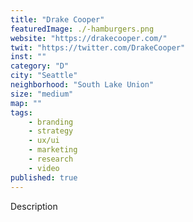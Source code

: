 ```yaml
---
title: "Drake Cooper"
featuredImage: ./-hamburgers.png
website: "https://drakecooper.com/"
twit: "https://twitter.com/DrakeCooper"
inst: ""
category: "D"
city: "Seattle"
neighborhood: "South Lake Union"
size: "medium"
map: ""
tags:
    - branding
    - strategy
    - ux/ui
    - marketing
    - research
    - video
published: true
---
```


Description
